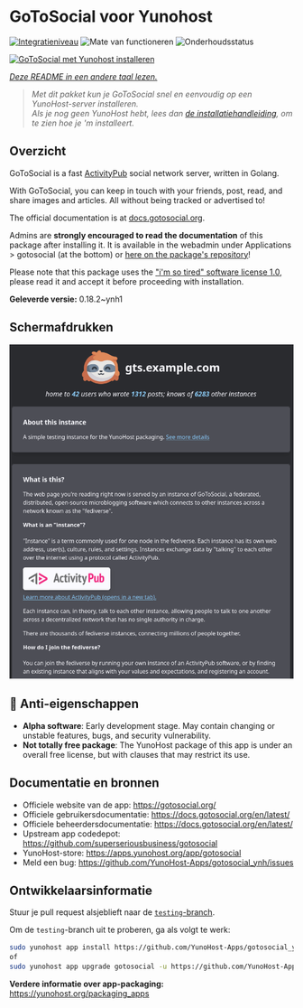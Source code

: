 <!--
NB: Deze README is automatisch gegenereerd door <https://github.com/YunoHost/apps/tree/master/tools/readme_generator>
Hij mag NIET handmatig aangepast worden.
-->

# GoToSocial voor Yunohost

[![Integratieniveau](https://apps.yunohost.org/badge/integration/gotosocial)](https://ci-apps.yunohost.org/ci/apps/gotosocial/)
![Mate van functioneren](https://apps.yunohost.org/badge/state/gotosocial)
![Onderhoudsstatus](https://apps.yunohost.org/badge/maintained/gotosocial)

[![GoToSocial met Yunohost installeren](https://install-app.yunohost.org/install-with-yunohost.svg)](https://install-app.yunohost.org/?app=gotosocial)

*[Deze README in een andere taal lezen.](./ALL_README.md)*

> *Met dit pakket kun je GoToSocial snel en eenvoudig op een YunoHost-server installeren.*  
> *Als je nog geen YunoHost hebt, lees dan [de installatiehandleiding](https://yunohost.org/install), om te zien hoe je 'm installeert.*

## Overzicht

GoToSocial is a fast [ActivityPub](https://activitypub.rocks/) social network server, written in Golang.

With GoToSocial, you can keep in touch with your friends, post, read, and share images and articles. All without being tracked or advertised to!

The official documentation is at [docs.gotosocial.org](https://docs.gotosocial.org).  

Admins are **strongly encouraged to read the documentation** of this package after installing it. It is available in the webadmin under Applications > gotosocial (at the bottom) or [here on the package's repository](https://github.com/YunoHost-Apps/gotosocial_ynh/blob/master/doc/ADMIN.md)!

Please note that this package uses the ["i'm so tired" software license 1.0](https://github.com/YunoHost-Apps/gotosocial_ynh/blob/master/LICENSE), please read it and accept it before proceeding with installation.


**Geleverde versie:** 0.18.2~ynh1

## Schermafdrukken

![Schermafdrukken van GoToSocial](./doc/screenshots/screenshot.png)

## :red_circle: Anti-eigenschappen

- **Alpha software**: Early development stage. May contain changing or unstable features, bugs, and security vulnerability.
- **Not totally free package**: The YunoHost package of this app is under an overall free license, but with clauses that may restrict its use.

## Documentatie en bronnen

- Officiele website van de app: <https://gotosocial.org/>
- Officiele gebruikersdocumentatie: <https://docs.gotosocial.org/en/latest/>
- Officiele beheerdersdocumentatie: <https://docs.gotosocial.org/en/latest/>
- Upstream app codedepot: <https://github.com/superseriousbusiness/gotosocial>
- YunoHost-store: <https://apps.yunohost.org/app/gotosocial>
- Meld een bug: <https://github.com/YunoHost-Apps/gotosocial_ynh/issues>

## Ontwikkelaarsinformatie

Stuur je pull request alsjeblieft naar de [`testing`-branch](https://github.com/YunoHost-Apps/gotosocial_ynh/tree/testing).

Om de `testing`-branch uit te proberen, ga als volgt te werk:

```bash
sudo yunohost app install https://github.com/YunoHost-Apps/gotosocial_ynh/tree/testing --debug
of
sudo yunohost app upgrade gotosocial -u https://github.com/YunoHost-Apps/gotosocial_ynh/tree/testing --debug
```

**Verdere informatie over app-packaging:** <https://yunohost.org/packaging_apps>

